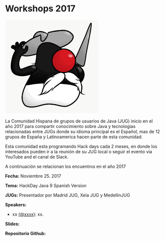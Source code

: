 # Workshops 2017


 <img src="DukijoteDeLaMancha.JPG" alt="" width="302" height="303" />

La Comunidad Hispana de grupos de usuarios de Java (JUG) inicio en el año 2017 para compartir conocimiento sobre Java y tecnologias relacionadas entre JUGs donde su idioma principal es el Español, mas de 12 grupos de España y Latinoamerica hacen parte de esta comunidad.

Esta comunidad esta programando Hack days cada 2 meses, en donde los interesados pueden ir a la reunión de su JUG local o seguir el evento via YouTube and el canal de Slack.

A continuación se relacionan los encuentros en el año 2017


**Fecha:** Noviembre 25. 2017

**Tema:** HackDay Java 9 Spanish Version

**JUGs:** Presentador por Madrid JUG, Xela JUG y MedellinJUG 

**Speakers:**

* xx [(@xxxx)](https://twitter.com/xx): xx.


**Slides:** 

**Repositorio Github:** 
